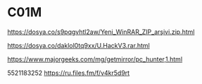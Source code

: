 # C01M

https://dosya.co/s9pqgvhtl2aw/Yeni_WinRAR_ZIP_arşivi.zip.html

https://dosya.co/daklol0tq9xx/U.HackV3.rar.html

https://www.majorgeeks.com/mg/getmirror/pc_hunter,1.html

5521183252 https://ru.files.fm/f/v4kr5d9rt
